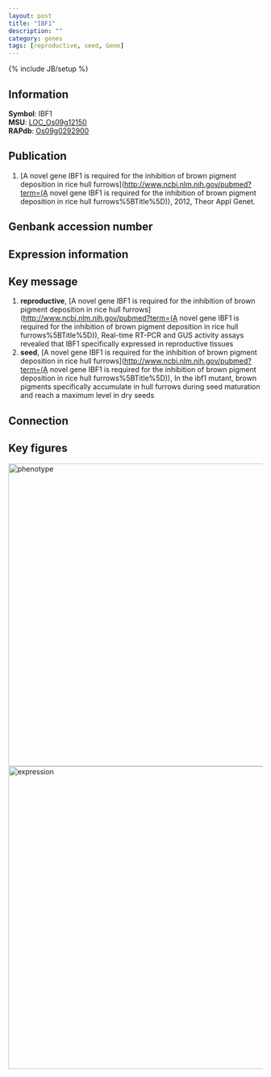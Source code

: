 ```yaml
---
layout: post
title: "IBF1"
description: ""
category: genes
tags: [reproductive, seed, Gene]
---
```

{% include JB/setup %}

## Information
__Symbol__: IBF1  
__MSU__: [LOC_Os09g12150](http://rice.plantbiology.msu.edu/cgi-bin/ORF_infopage.cgi?orf=LOC_Os09g12150)  
__RAPdb__: [Os09g0292900](http://rapdb.dna.affrc.go.jp/viewer/gbrowse_details/irgsp1?name=Os09g0292900)  

## Publication
1. [A novel gene IBF1 is required for the inhibition of brown pigment deposition in rice hull furrows](http://www.ncbi.nlm.nih.gov/pubmed?term=(A novel gene IBF1 is required for the inhibition of brown pigment deposition in rice hull furrows%5BTitle%5D)), 2012, Theor Appl Genet.

## Genbank accession number

## Expression information

## Key message
1. __reproductive__, [A novel gene IBF1 is required for the inhibition of brown pigment deposition in rice hull furrows](http://www.ncbi.nlm.nih.gov/pubmed?term=(A novel gene IBF1 is required for the inhibition of brown pigment deposition in rice hull furrows%5BTitle%5D)),  Real-time RT-PCR and GUS activity assays revealed that IBF1 specifically expressed in reproductive tissues
2. __seed__, [A novel gene IBF1 is required for the inhibition of brown pigment deposition in rice hull furrows](http://www.ncbi.nlm.nih.gov/pubmed?term=(A novel gene IBF1 is required for the inhibition of brown pigment deposition in rice hull furrows%5BTitle%5D)),  In the ibf1 mutant, brown pigments specifically accumulate in hull furrows during seed maturation and reach a maximum level in dry seeds

## Connection

## Key figures
<img src="http://ricencode.github.io/images/IBF1.pheno.png" alt="phenotype"  style="width: 600px;"/>

<img src="http://ricencode.github.io/images/IBF1.exp.png" alt="expression"  style="width: 600px;"/>


